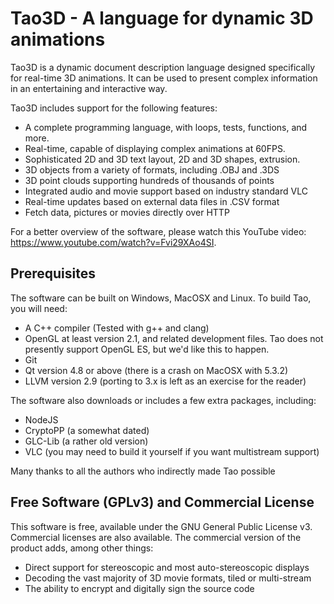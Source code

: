 # Tao3D - A language for dynamic 3D animations

Tao3D is a dynamic document description language designed specifically
for real-time 3D animations. It can be used to present complex information
in an entertaining and interactive way.

Tao3D includes support for the following features:

* A complete programming language, with loops, tests, functions, and more.
* Real-time, capable of displaying complex animations at 60FPS.
* Sophisticated 2D and 3D text layout, 2D and 3D shapes, extrusion.
* 3D objects from a variety of formats, including .OBJ and .3DS
* 3D point clouds supporting hundreds of thousands of points
* Integrated audio and movie support based on industry standard VLC
* Real-time updates based on external data files in .CSV format
* Fetch data, pictures or movies directly over HTTP

For a better overview of the software, please watch this YouTube video:
https://www.youtube.com/watch?v=Fvi29XAo4SI.

## Prerequisites

The software can be built on Windows, MacOSX and Linux.
To build Tao, you will need:

* A C++ compiler (Tested with g++ and clang)
* OpenGL at least version 2.1, and related development files.
  Tao does not presently support OpenGL ES, but we'd like this to happen.
* Git
* Qt version 4.8 or above (there is a crash on MacOSX with 5.3.2)
* LLVM version 2.9 (porting to 3.x is left as an exercise for the reader)

The software also downloads or includes a few extra packages, including:
* NodeJS
* CryptoPP (a somewhat dated)
* GLC-Lib (a rather old version)
* VLC (you may need to build it yourself if you want multistream support)

Many thanks to all the authors who indirectly made Tao possible


## Free Software (GPLv3) and Commercial License

This software is free, available under the GNU General Public License v3.
Commercial licenses are also available. The commercial version of the product
adds, among other things:

* Direct support for stereoscopic and most auto-stereoscopic displays
* Decoding the vast majority of 3D movie formats, tiled or multi-stream
* The ability to encrypt and digitally sign the source code
